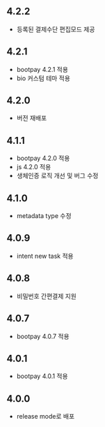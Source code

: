 ## 4.2.2
* 등록된 결제수단 편집모드 제공 

## 4.2.1
* bootpay 4.2.1 적용
* bio 커스텀 테마 적용  

## 4.2.0
* 버전 재배포

## 4.1.1
* bootpay 4.2.0 적용
* js 4.2.0 적용
* 생체인증 로직 개선 및 버그 수정 

## 4.1.0
* metadata type 수정 

## 4.0.9
* intent new task 적용 

## 4.0.8
* 비밀번호 간편결제 지원

## 4.0.7
* bootpay 4.0.7 적용

## 4.0.1
* bootpay 4.0.1 적용 

## 4.0.0
* release mode로 배포
   